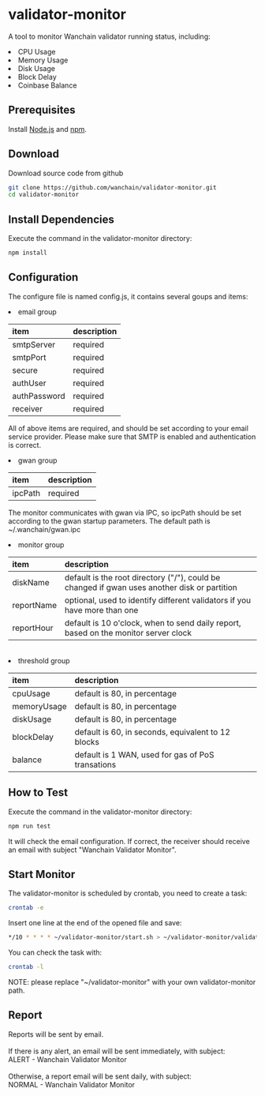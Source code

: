 validator-monitor
========

A tool to monitor Wanchain validator running status, including:
<li>CPU Usage</li>
<li>Memory Usage</li>
<li>Disk Usage</li>
<li>Block Delay</li>
<li>Coinbase Balance</li>

## Prerequisites
Install [Node.js](https://nodejs.org) and [npm](http://npmjs.org).

## Download
Download source code from github
```bash
git clone https://github.com/wanchain/validator-monitor.git
cd validator-monitor
```
## Install Dependencies
Execute the command in the validator-monitor directory:
```bash
npm install
```
## Configuration

The configure file is named config.js, it contains several goups and items:
<li>email group</li>

| item         | description |
| :---         | :---        |
| smtpServer   | required    |
| smtpPort     | required    |
| secure       | required    |
| authUser     | required    |
| authPassword | required    |
| receiver     | required    |

All of above items are required, and should be set according to your email service provider. Please make sure that SMTP is enabled and authentication is correct.

<li>gwan group</li>

| item         | description |
| :---         | :---        |
| ipcPath      | required    |

The monitor communicates with gwan via IPC, so ipcPath should be set according to the gwan startup parameters. The default path is ~/.wanchain/gwan.ipc

<li>monitor group</li>

| item         | description |
| :---         | :---        |
| diskName     | default is the root directory ("/"), could be changed if gwan uses another disk or partition |
| reportName   | optional, used to identify different validators if you have more than one |
| reportHour   | default is 10 o'clock, when to send daily report, based on the monitor server clock |

<br>

<li>threshold group</li>

| item         | description |
| :---         | :---        |
| cpuUsage     | default is 80, in percentage |
| memoryUsage  | default is 80, in percentage |
| diskUsage    | default is 80, in percentage |
| blockDelay   | default is 60, in seconds, equivalent to 12 blocks |
| balance      | default is 1 WAN, used for gas of PoS transations |

## How to Test
Execute the command in the validator-monitor directory:
```bash
npm run test
```
It will check the email configuration. If correct, the receiver should receive an email with subject "Wanchain Validator Monitor".

## Start Monitor
The validator-monitor is scheduled by crontab, you need to create a task:
```bash
crontab -e
```
Insert one line at the end of the opened file and save:
<br/>
```bash
*/10 * * * * ~/validator-monitor/start.sh > ~/validator-monitor/validator-monitor.log 2>&1
```
You can check the task with:
```bash
crontab -l
```
NOTE: please replace "~/validator-monitor" with your own validator-monitor path.

## Report
Reports will be sent by email.
<br/><br/>
If there is any alert, an email will be sent immediately, with subject:
<br/>
ALERT - Wanchain Validator Monitor
<br/><br/>
Otherwise, a report email will be sent daily, with subject:
<br/>
NORMAL - Wanchain Validator Monitor
